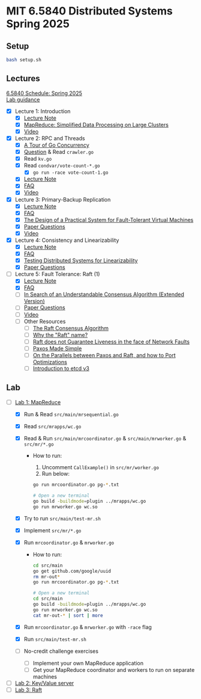 # MIT 6.5840 Distributed Systems Spring 2025

## Setup

```bash
bash setup.sh
```

## Lectures

[6.5840 Schedule: Spring 2025](https://pdos.csail.mit.edu/6.824/schedule.html)<br>
[Lab guidance](https://pdos.csail.mit.edu/6.824/labs/guidance.html)

- [x] Lecture 1: Introduction
  - [x] [Lecture Note](lectures/01/l01.txt)
  - [x] [MapReduce: Simplified Data Processing on Large Clusters](lectures/01/mapreduce.pdf)
  - [x] [Video](https://youtu.be/WtZ7pcRSkOA?si=VU9nhFMlDNbbx08N)
- [x] Lecture 2: RPC and Threads
  - [x] [A Tour of Go Concurrency](https://go.dev/tour/concurrency/1)
  - [x] [Question](lectures/02/question.md) & Read `crawler.go`
  - [x] Read `kv.go`
  - [x] Read `condvar/vote-count-*.go`
    - [x] `go run -race vote-count-1.go`
  - [x] [Lecture Note](lectures/02/l-rpc.txt)
  - [x] [FAQ](lectures/02/tour-faq.txt)
  - [x] [Video](https://youtu.be/oZR76REwSyA?si=ujUaFr8AePOjSzWn)
- [x] Lecture 3: Primary-Backup Replication
  - [x] [Lecture Note](lectures/03/l-vm-ft.txt)
  - [x] [FAQ](lectures/03/vm-ft-faq.txt)
  - [x] [The Design of a Practical System for Fault-Tolerant Virtual Machines](lectures/03/vm-ft.pdf)
  - [x] [Paper Questions](lectures/03/questions.md)
  - [x] [Video](https://youtu.be/gXiDmq1zDq4?si=vBWLws_WE0pgZZMF)
- [x] Lecture 4: Consistency and Linearizability
  - [x] [Lecture Note](lectures/04/l-linearizability.txt)
  - [x] [FAQ](lectures/04/linearizability-faq.txt)
  - [x] [Testing Distributed Systems for Linearizability](https://anishathalye.com/testing-distributed-systems-for-linearizability/)
  - [x] [Paper Questions](lectures/04/questions.md)
- [ ] Lecture 5: Fault Tolerance: Raft (1)
  - [x] [Lecture Note](lectures/05/l-raft.txt)
  - [x] [FAQ](lectures/05/raft-faq.txt)
  - [ ] [In Search of an Understandable Consensus Algorithm (Extended Version)](lectures/05/raft-extended.pdf)
  - [ ] [Paper Questions](lectures/05/question.md)
  - [ ] [Video](https://youtu.be/R2-9bsKmEbo?si=IOUuOmZ1oiktitKt)
  - [ ] Other Resources
    - [ ] [The Raft Consensus Algorithm](https://raft.github.io/)
    - [ ] [Why the "Raft" name?](https://groups.google.com/g/raft-dev/c/95rZqptGpmU)
    - [ ] [Raft does not Guarantee Liveness in the face of Network Faults](https://decentralizedthoughts.github.io/2020-12-12-raft-liveness-full-omission/)
    - [ ] [Paxos Made Simple](https://css.csail.mit.edu/6.824/2014/papers/paxos-simple.pdf)
    - [ ] [On the Parallels between Paxos and Raft, and how to Port Optimizations](https://dl.acm.org/doi/10.1145/3293611.3331595)
    - [ ] [Introduction to etcd v3](https://youtu.be/hQigKX0MxPw?si=rjGBNW5DxYJLob9N)

## Lab

- [ ] [Lab 1: MapReduce](https://pdos.csail.mit.edu/6.824/labs/lab-mr.html)
  - [x] Run & Read `src/main/mrsequential.go`
  - [x] Read `src/mrapps/wc.go`
  - [x] Read & Run `src/main/mrcoordinator.go` & `src/main/mrworker.go` & `src/mr/*.go`
    - How to run:
      1. Uncomment `CallExample()` in `src/mr/worker.go`
      2. Run below:

        ```bash
        go run mrcoordinator.go pg-*.txt

        # Open a new terminal
        go build -buildmode=plugin ../mrapps/wc.go
        go run mrworker.go wc.so
        ```

  - [x] Try to run `src/main/test-mr.sh`
  - [x] Implement `src/mr/*.go`
  - [x] Run `mrcoordinator.go` & `mrworker.go`
    - How to run:

      ```bash
      cd src/main
      go get github.com/google/uuid
      rm mr-out*
      go run mrcoordinator.go pg-*.txt

      # Open a new terminal
      cd src/main
      go build -buildmode=plugin ../mrapps/wc.go
      go run mrworker.go wc.so
      cat mr-out-* | sort | more
      ```

  - [x] Run `mrcoordinator.go` & `mrworker.go` with `-race` flag
  - [x] Run `src/main/test-mr.sh`
  - [ ] No-credit challenge exercises
    - [ ] Implement your own MapReduce application
    - [ ] Get your MapReduce coordinator and workers to run on separate machines
- [ ] [Lab 2: Key/Value server](https://pdos.csail.mit.edu/6.824/labs/lab-kvsrv1.html)
- [ ] [Lab 3: Raft](https://pdos.csail.mit.edu/6.824/labs/lab-raft1.html)
